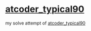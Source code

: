 # [atcoder_typical90](https://atcoder.jp/contests/typical90/tasks)

my solve attempt of [atcoder_typical90](https://atcoder.jp/contests/typical90/tasks)
